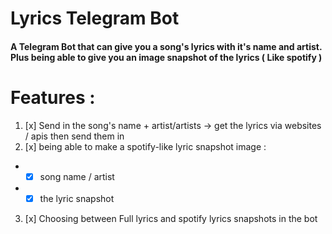 # Lyrics Telegram Bot
#### A Telegram Bot that can give you a song's lyrics with it's name and artist. Plus being able to give you an image snapshot of the lyrics ( Like spotify )

# Features :
1. [x] Send in the song's name + artist/artists -> get the lyrics via websites / apis then send them in
2. [x] being able to make a spotify-like lyric snapshot image : 
  * - [x] song name / artist
  * - [x] the lyric snapshot
3. [x] Choosing between Full lyrics and spotify lyrics snapshots in the bot

